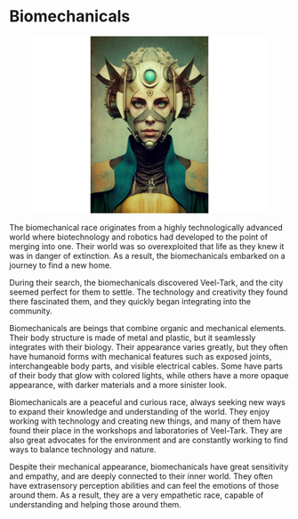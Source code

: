 # Biomechanicals

<figure><img src="../../../.gitbook/assets/Races 05 - Biomechanicals.png" alt=""><figcaption></figcaption></figure>

The biomechanical race originates from a highly technologically advanced world where biotechnology and robotics had developed to the point of merging into one. Their world was so overexploited that life as they knew it was in danger of extinction. As a result, the biomechanicals embarked on a journey to find a new home.

During their search, the biomechanicals discovered Veel-Tark, and the city seemed perfect for them to settle. The technology and creativity they found there fascinated them, and they quickly began integrating into the community.

Biomechanicals are beings that combine organic and mechanical elements. Their body structure is made of metal and plastic, but it seamlessly integrates with their biology. Their appearance varies greatly, but they often have humanoid forms with mechanical features such as exposed joints, interchangeable body parts, and visible electrical cables. Some have parts of their body that glow with colored lights, while others have a more opaque appearance, with darker materials and a more sinister look.

Biomechanicals are a peaceful and curious race, always seeking new ways to expand their knowledge and understanding of the world. They enjoy working with technology and creating new things, and many of them have found their place in the workshops and laboratories of Veel-Tark. They are also great advocates for the environment and are constantly working to find ways to balance technology and nature.

Despite their mechanical appearance, biomechanicals have great sensitivity and empathy, and are deeply connected to their inner world. They often have extrasensory perception abilities and can feel the emotions of those around them. As a result, they are a very empathetic race, capable of understanding and helping those around them.

